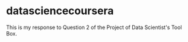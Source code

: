 datasciencecoursera
===================

This is my response to Question 2 of the Project of Data Scientist's Tool Box.

